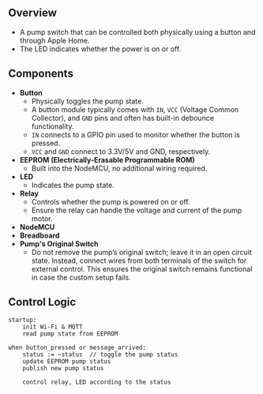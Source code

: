 ## Overview
- A pump switch that can be controlled both physically using a button and through Apple Home.
- The LED indicates whether the power is on or off.

## Components
- **Button**
	- Physically toggles the pump state.
	- A button module typically comes with `IN`, `VCC` (Voltage Common Collector), and `GND` pins and often has built-in debounce functionality.
	- `IN` connects to a GPIO pin used to monitor whether the button is pressed.
	- `VCC` and `GND` connect to 3.3V/5V and GND, respectively.
- **EEPROM (Electrically-Erasable Programmable ROM)**
	- Built into the NodeMCU, no additional wiring required.
- **LED**
	- Indicates the pump state.
- **Relay**
	- Controls whether the pump is powered on or off.
	- Ensure the relay can handle the voltage and current of the pump motor.
- **NodeMCU**
- **Breadboard**
- **Pump's Original Switch**
	- Do not remove the pump’s original switch; leave it in an open circuit state. Instead, connect wires from both terminals of the switch for external control. This ensures the original switch remains functional in case the custom setup fails.

## Control Logic
```pseudo
startup:
	init Wi-Fi & MQTT
	read pump state from EEPROM

when button_pressed or message_arrived:
	status := ~status  // toggle the pump status
	update EEPROM pump status
	publish new pump status

	control relay, LED according to the status
```
